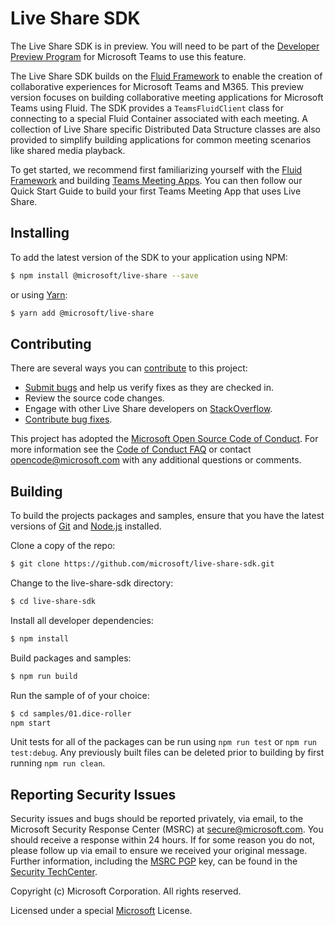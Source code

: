 # Live Share SDK

The Live Share SDK is in preview. You will need to be part of the [Developer Preview Program](https://docs.microsoft.com/en-us/microsoftteams/platform/resources/dev-preview/developer-preview-intro) for Microsoft Teams to use this feature.

The Live Share SDK builds on the [Fluid Framework](https://fluidframework.com/) to enable the creation of collaborative experiences for Microsoft Teams and M365. This preview version focuses on building collaborative meeting applications for Microsoft Teams using Fluid. The SDK provides a `TeamsFluidClient` class for connecting to a special Fluid Container associated with each meeting. A collection of Live Share specific Distributed Data Structure classes are also provided to simplify building applications for common meeting scenarios like shared media playback.

To get started, we recommend first familiarizing yourself with the [Fluid Framework](https://fluidframework.com/docs/) and building [Teams Meeting Apps](https://docs.microsoft.com/en-us/microsoftteams/platform/apps-in-teams-meetings/teams-apps-in-meetings). You can then follow our Quick Start Guide to build your first Teams Meeting App that uses Live Share.

## Installing

To add the latest version of the SDK to your application using NPM:

```bash
$ npm install @microsoft/live-share --save
```

or using [Yarn](https://yarnpkg.com/):

```bash
$ yarn add @microsoft/live-share
```

## Contributing

There are several ways you can [contribute](./CONTRIBUTING.md) to this project:

- [Submit bugs](https://github.com/microsoft/live-share-sdk/issues) and help us verify fixes as they are checked in.
- Review the source code changes.
- Engage with other Live Share developers on [StackOverflow](https://stackoverflow.com/questions/tagged/live-share).
- [Contribute bug fixes](./CONTRIBUTING.md).

This project has adopted the [Microsoft Open Source Code of Conduct](https://opensource.microsoft.com/codeofconduct/). For more information see the [Code of Conduct FAQ](https://opensource.microsoft.com/codeofconduct/faq/) or contact opencode@microsoft.com with any additional questions or comments.

## Building

To build the projects packages and samples, ensure that you have the latest versions of [Git](https://git-scm.com/downloads) and [Node.js](https://nodejs.org/) installed.

Clone a copy of the repo:

```bash
$ git clone https://github.com/microsoft/live-share-sdk.git
```

Change to the live-share-sdk directory:

```bash
$ cd live-share-sdk
```

Install all developer dependencies:

```bash
$ npm install
```

Build packages and samples:

```bash
$ npm run build
```

Run the sample of of your choice:

```bash
$ cd samples/01.dice-roller
npm start
```

Unit tests for all of the packages can be run using `npm run test` or `npm run test:debug`. Any previously built files can be deleted prior to building by first running `npm run clean`.

## Reporting Security Issues
Security issues and bugs should be reported privately, via email, to the Microsoft Security Response Center (MSRC) at secure@microsoft.com. You should receive a response within 24 hours. If for some reason you do not, please follow up via email to ensure we received your original message. Further information, including the [MSRC PGP](https://technet.microsoft.com/en-us/security/dn606155) key, can be found in the [Security TechCenter](https://technet.microsoft.com/en-us/security/default).

Copyright (c) Microsoft Corporation. All rights reserved.

Licensed under a special [Microsoft](./LICENSE) License.